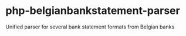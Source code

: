# php-belgianbankstatement-parser
Unified parser for several bank statement formats from Belgian banks
